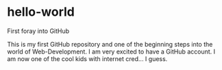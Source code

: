 # hello-world
First foray into GitHub

This is my first GitHub repository and one of the beginning steps into the world of Web-Development.  I am very excited to have a GitHub account.  I am now one of the cool kids with internet cred... I guess.
